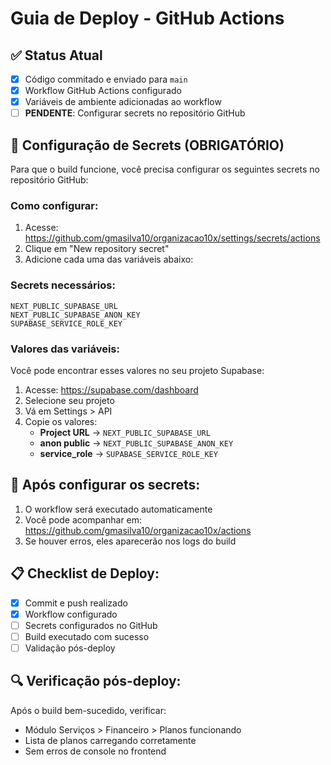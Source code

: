 # Guia de Deploy - GitHub Actions

## ✅ Status Atual
- [x] Código commitado e enviado para `main`
- [x] Workflow GitHub Actions configurado
- [x] Variáveis de ambiente adicionadas ao workflow
- [ ] **PENDENTE**: Configurar secrets no repositório GitHub

## 🔐 Configuração de Secrets (OBRIGATÓRIO)

Para que o build funcione, você precisa configurar os seguintes secrets no repositório GitHub:

### Como configurar:
1. Acesse: https://github.com/gmasilva10/organizacao10x/settings/secrets/actions
2. Clique em "New repository secret"
3. Adicione cada uma das variáveis abaixo:

### Secrets necessários:
```
NEXT_PUBLIC_SUPABASE_URL
NEXT_PUBLIC_SUPABASE_ANON_KEY  
SUPABASE_SERVICE_ROLE_KEY
```

### Valores das variáveis:
Você pode encontrar esses valores no seu projeto Supabase:
1. Acesse: https://supabase.com/dashboard
2. Selecione seu projeto
3. Vá em Settings > API
4. Copie os valores:
   - **Project URL** → `NEXT_PUBLIC_SUPABASE_URL`
   - **anon public** → `NEXT_PUBLIC_SUPABASE_ANON_KEY`
   - **service_role** → `SUPABASE_SERVICE_ROLE_KEY`

## 🚀 Após configurar os secrets:

1. O workflow será executado automaticamente
2. Você pode acompanhar em: https://github.com/gmasilva10/organizacao10x/actions
3. Se houver erros, eles aparecerão nos logs do build

## 📋 Checklist de Deploy:
- [x] Commit e push realizado
- [x] Workflow configurado
- [ ] Secrets configurados no GitHub
- [ ] Build executado com sucesso
- [ ] Validação pós-deploy

## 🔍 Verificação pós-deploy:
Após o build bem-sucedido, verificar:
- Módulo Serviços > Financeiro > Planos funcionando
- Lista de planos carregando corretamente
- Sem erros de console no frontend
